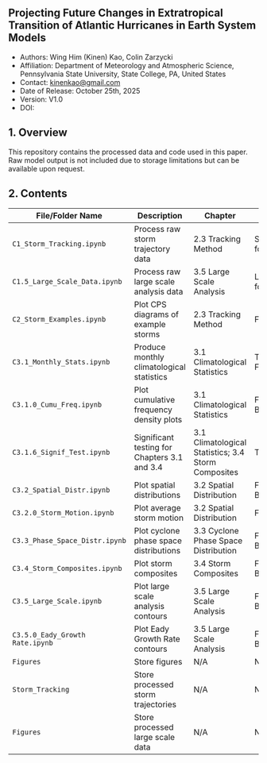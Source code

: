 ## Projecting Future Changes in Extratropical Transition of Atlantic Hurricanes in Earth System Models

- Authors: Wing Him (Kinen) Kao, Colin Zarzycki
- Affiliation: Department of Meteorology and Atmospheric Science, Pennsylvania State University, State College, PA, United States
- Contact: kinenkao@gmail.com
- Date of Release: October 25th, 2025
- Version: V1.0
- DOI:

## 1. Overview
This repository contains the processed data and code used in this paper. Raw model output is not included due to storage limitations but can be available upon request.

## 2. Contents

| File/Folder Name | Description | Chapter | Output |
|------------------|-------------|---------|--------|
| `C1_Storm_Tracking.ipynb` | Process raw storm trajectory data | 2.3 Tracking Method | Storm_Tracking folder; Table 1
| `C1.5_Large_Scale_Data.ipynb` | Process raw large scale analysis data | 3.5 Large Scale Analysis | Large_Scale_Data folder
| `C2_Storm_Examples.ipynb` | Plot CPS diagrams of example storms | 2.3 Tracking Method | Figures 4-6
| `C3.1_Monthly_Stats.ipynb` | Produce monthly climatological statistics | 3.1 Climatological Statistics | Tables 2 & A.2; Figure B.2
| `C3.1.0_Cumu_Freq.ipynb` | Plot cumulative frequency density plots | 3.1 Climatological Statistics | Figures 7 & B.3-B.7
| `C3.1.6_Signif_Test.ipynb` | Significant testing for Chapters 3.1 and 3.4 | 3.1 Climatological Statistics; 3.4 Storm Composites | Tables A.2-A.4
| `C3.2_Spatial_Distr.ipynb` | Plot spatial distributions | 3.2 Spatial Distribution | Figures 8 & B.8-B.9
| `C3.2.0_Storm_Motion.ipynb` | Plot average storm motion | 3.2 Spatial Distribution | Figure 9
| `C3.3_Phase_Space_Distr.ipynb` | Plot cyclone phase space distributions | 3.3 Cyclone Phase Space Distribution | Figures 10 & B.10
| `C3.4_Storm_Composites.ipynb` | Plot storm composites | 3.4 Storm Composites | Figures 11-13 & B.11-B.13
| `C3.5_Large_Scale.ipynb` | Plot large scale analysis contours | 3.5 Large Scale Analysis | Figures 14-15 & B.14-B.15
| `C3.5.0_Eady_Growth Rate.ipynb` | Plot Eady Growth Rate contours | 3.5 Large Scale Analysis | Figures 16 & B.16
| `Figures` | Store figures | N/A | N/A
| `Storm_Tracking` | Store processed storm trajectories | N/A | N/A
| `Figures` | Store processed large scale data | N/A | N/A
